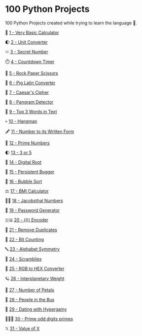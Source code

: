 # 100 Python Projects

100 Python Projects created while trying to learn the language 🐍.

🧮 [1 - Very Basic Calculator](https://github.com/peterbikes/100_Python_Projects/tree/main/100%20Python%20Projects/Basic%20Calculator)

🌓 [2 - Unit Converter](https://github.com/peterbikes/100_Python_Projects/tree/main/100%20Python%20Projects/Unit%20Converter)

♾️ [3 - Secret Number](https://github.com/peterbikes/100_Python_Projects/tree/main/100%20Python%20Projects/Secret%20Number%20Game)

⏱️ [4 - Countdown Timer](https://github.com/peterbikes/100_Python_Projects/tree/main/100%20Python%20Projects/Countdown%20Timer)

🧻 [5 - Rock Paper Scissors](https://github.com/peterbikes/100_Python_Projects/tree/main/100%20Python%20Projects/Rock%20Paper%20Scissors)

🐷 [6 - Pig Latin Converter](https://github.com/peterbikes/100_Python_Projects/tree/main/100%20Python%20Projects/Pig%20Latin%20Converter)

🌿 [7 - Caesar's Cipher](https://github.com/peterbikes/100_Python_Projects/tree/main/100%20Python%20Projects/Caesar%20Cipher)

🐼 [8 - Pangram Detector](https://github.com/peterbikes/100_Python_Projects/tree/main/100%20Python%20Projects/Pangram%20Detector)

📜 [9 - Top 3 Words in Text](https://github.com/peterbikes/100_Python_Projects/tree/main/100%20Python%20Projects/Top%203%20Words%20in%20Text)

💀 [10 - Hangman](https://github.com/peterbikes/100_Python_Projects/tree/main/100%20Python%20Projects/Hangman)

🖋️ [11 - Number to its Written Form](https://github.com/peterbikes/100_Python_Projects/tree/main/100%20Python%20Projects/Number%20to%20its%20Written%20Form)

🧞 [12 - Prime Numbers](https://github.com/peterbikes/100_Python_Projects/tree/main/100%20Python%20Projects/Prime%20Numbers)

🌓 [13 - 3 or 5](https://github.com/peterbikes/100_Python_Projects/tree/main/100%20Python%20Projects/3%20or%205)

🫚 [14 - Digital Root](https://github.com/peterbikes/100_Python_Projects/tree/main/100%20Python%20Projects/Digital%20Root)

🔂 [15 - Persistent Bugger](https://github.com/peterbikes/100_Python_Projects/tree/main/100%20Python%20Projects/Persistent%20Bugger)

🫧 [16 - Bubble Sort](https://github.com/peterbikes/100_Python_Projects/tree/main/100%20Python%20Projects/Bubble%20Sort)

⚖️ [17 - BMI Calculator](https://github.com/peterbikes/100_Python_Projects/tree/main/100%20Python%20Projects/BMI%20Calculator)

🧔‍♂️ [18 - Jacobsthal Numbers](https://github.com/peterbikes/100_Python_Projects/tree/main/100%20Python%20Projects/Jacobsthal%20Numbers)

🚱 [19 - Password Generator](https://github.com/peterbikes/100_Python_Projects/tree/main/100%20Python%20Projects/Password%20Generator)

🇨🇶 [20 - (()) Encoder](https://github.com/peterbikes/100_Python_Projects/tree/main/100%20Python%20Projects/(())%20Encoder)

👬 [21 - Remove Duplicates](https://github.com/peterbikes/100_Python_Projects/tree/main/100%20Python%20Projects/Remove%20Duplicates)

👾 [22 - Bit Counting](https://github.com/peterbikes/100_Python_Projects/tree/main/100%20Python%20Projects/Bit%20Counting)

🔤 [23 - Alphabet Symmetry](https://github.com/peterbikes/100_Python_Projects/tree/main/100%20Python%20Projects/Alphabet%20Symmetry)

🍝 [24 - Scramblies](https://github.com/peterbikes/100_Python_Projects/tree/main/100%20Python%20Projects/Scramblies)

🌈 [25 - RGB to HEX Converter](https://github.com/peterbikes/100_Python_Projects/tree/main/100%20Python%20Projects/RGB%20to%20HEX%20Converter)

🪐 [26 - Interplanetary Weight](https://github.com/peterbikes/100_Python_Projects/tree/main/100%20Python%20Projects/Interplanetary%20Weight)

🥀 [27 - Number of Petals](https://github.com/peterbikes/100_Python_Projects/tree/main/100%20Python%20Projects/Number%20of%20Petals)

🚌 [28 - People in the Bus](https://github.com/peterbikes/100_Python_Projects/tree/main/100%20Python%20Projects/Number%20of%20People%20in%20the%20Bus)

🐾 [29 - Dating with Hypergamy](https://github.com/peterbikes/100_Python_Projects/tree/main/100%20Python%20Projects/Dating%20with%20Hypergamy)

👨‍👩‍👧 [30 - Prime odd digits primes](https://github.com/peterbikes/100_Python_Projects/tree/main/100%20Python%20Projects/PODP)

𝕏 [31 - Value of X](https://github.com/peterbikes/100_Python_Projects/tree/main/100%20Python%20Projects/Value%20of%20X)
